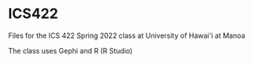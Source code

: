 # ICS422

Files for the ICS 422 Spring 2022 class at University of Hawai'i at Manoa

The class uses Gephi and R (R Studio)
